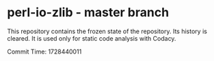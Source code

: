 # perl-io-zlib - master branch

This repository contains the frozen state of the repository.
Its history is cleared. It is used only for static code
analysis with Codacy.

Commit Time: 1728440011